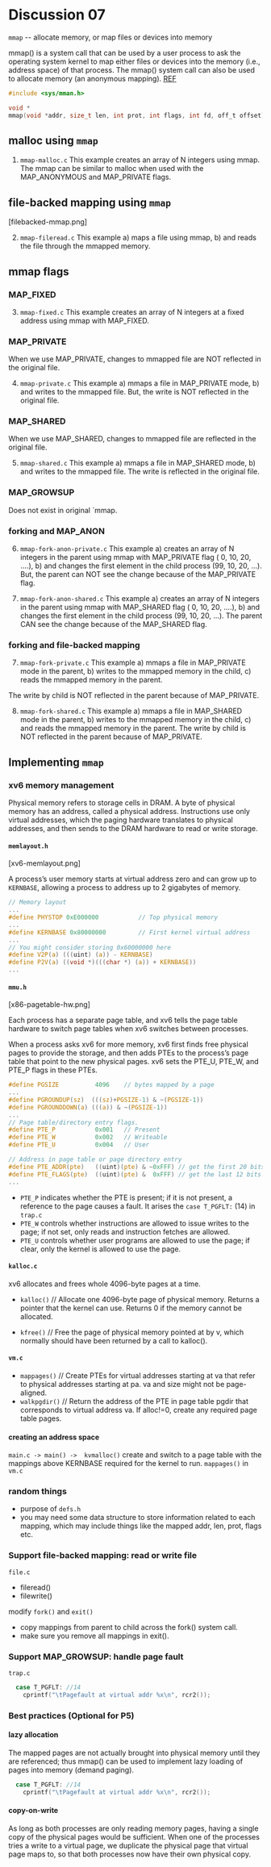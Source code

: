 # Discussion 07

`mmap` -- allocate memory, or map files or devices into memory

mmap() is a system call that can be used by a user process to ask the operating system kernel to map either files or devices into the memory (i.e., address space) of that process. The mmap() system call can also be used to allocate memory (an anonymous mapping). 
[REF](https://www.clear.rice.edu/comp321/html/laboratories/lab10/)

```c
#include <sys/mman.h>

void *
mmap(void *addr, size_t len, int prot, int flags, int fd, off_t offset);
```

## malloc using `mmap`

1. `mmap-malloc.c`
This example creates an array of N integers using mmap. 
The mmap can be similar to malloc when used with the 
MAP_ANONYMOUS and MAP_PRIVATE flags.

## file-backed mapping using `mmap` 
[filebacked-mmap.png]

2. `mmap-fileread.c`
This example 
    a) maps a file using mmap,
    b) and reads the file through the mmapped memory.

## mmap flags

### MAP_FIXED

3. `mmap-fixed.c`
This example creates an array of N integers at a fixed address 
using mmap with MAP_FIXED.

### MAP_PRIVATE

When we use MAP_PRIVATE, changes to mmapped file are NOT reflected in the original file.

4. `mmap-private.c`
This example 
    a) mmaps a file in MAP_PRIVATE mode,
    b) and writes to the mmapped file. 
But, the write is NOT reflected in the original file.

### MAP_SHARED

When we use MAP_SHARED, changes to mmapped file are reflected in the original file.

5. `mmap-shared.c`
This example 
    a) mmaps a file in MAP_SHARED mode,
    b) and writes to the mmapped file. 
The write is reflected in the original file.

### MAP_GROWSUP

Does not exist in original `mmap.

### forking and MAP_ANON

6. `mmap-fork-anon-private.c`
This example 
    a) creates an array of N integers in the parent using mmap with MAP_PRIVATE flag
        ( 0, 10, 20, ....),
    b) and changes the first element in the child process
        (99, 10, 20, ...).
But, the parent can NOT see the change because of the MAP_PRIVATE flag.

6. `mmap-fork-anon-shared.c`
This example 
    a) creates an array of N integers in the parent using mmap with MAP_SHARED flag
        ( 0, 10, 20, ....),
    b) and changes the first element in the child process
        (99, 10, 20, ...).
The parent CAN see the change because of the MAP_SHARED flag.

### forking and file-backed mapping

7. `mmap-fork-private.c`
This example
 a) mmaps a file in MAP_PRIVATE mode in the parent,
 b) writes to the mmapped memory in the child,
 c) reads the mmapped memory in the parent.

The write by child is NOT reflected in the parent because of MAP_PRIVATE.

8. `mmap-fork-shared.c`
This example
 a) mmaps a file in MAP_SHARED mode in the parent,
 b) writes to the mmapped memory in the child,
 c) and reads the mmapped memory in the parent.
The write by child is NOT reflected in the parent because of MAP_PRIVATE.

## Implementing `mmap`

### xv6 memory management

Physical memory refers to storage cells in DRAM. A byte of physical memory has an address, called a physical address. Instructions use only virtual addresses, which the paging hardware translates to physical addresses, and then sends to the DRAM hardware to read or write storage.

#### `memlayout.h` 
[xv6-memlayout.png]

A process’s user memory starts at virtual address zero and can grow up to `KERNBASE`, allowing a process to address up to 2 gigabytes of memory. 

```c
// Memory layout
...
#define PHYSTOP 0xE000000           // Top physical memory
...
#define KERNBASE 0x80000000         // First kernel virtual address
...
// You might consider storing 0x60000000 here
#define V2P(a) (((uint) (a)) - KERNBASE)
#define P2V(a) ((void *)(((char *) (a)) + KERNBASE))
...
```


#### `mmu.h`
[x86-pagetable-hw.png]

Each process has a separate page table, and xv6 tells the page table hardware to switch page tables when xv6 switches between processes. 

When a process asks xv6 for more memory, xv6 first finds free physical pages to
provide the storage, and then adds PTEs to the process’s page table that point to the
new physical pages. xv6 sets the PTE_U, PTE_W, and PTE_P flags in these PTEs. 

```c
#define PGSIZE          4096    // bytes mapped by a page
...
#define PGROUNDUP(sz)  (((sz)+PGSIZE-1) & ~(PGSIZE-1))
#define PGROUNDDOWN(a) (((a)) & ~(PGSIZE-1))
...
// Page table/directory entry flags.
#define PTE_P           0x001   // Present
#define PTE_W           0x002   // Writeable
#define PTE_U           0x004   // User

// Address in page table or page directory entry
#define PTE_ADDR(pte)   ((uint)(pte) & ~0xFFF) // get the first 20 bits
#define PTE_FLAGS(pte)  ((uint)(pte) &  0xFFF) // get the last 12 bits
...
```

* `PTE_P` indicates whether the PTE is present; if it is not present, a reference to the page causes a fault. It arises the `case T_PGFLT:` (14) in `trap.c`
* `PTE_W` controls whether instructions are allowed to issue writes to the page; if not set, only reads and instruction fetches are allowed.
* `PTE_U` controls whether user programs are allowed to use the page; if clear, only the kernel is allowed to use the page.


#### `kalloc.c`
xv6 allocates and frees whole 4096-byte pages at a time.
- `kalloc()`
// Allocate one 4096-byte page of physical memory. Returns a pointer that the kernel can use. Returns 0 if the memory cannot be allocated.

- `kfree()`
// Free the page of physical memory pointed at by v, which normally should have been returned by a call to kalloc().  

#### `vm.c`

- `mappages()`
// Create PTEs for virtual addresses starting at va that refer to physical addresses starting at pa. va and size might not be page-aligned.
- `walkpgdir()`
// Return the address of the PTE in page table pgdir that corresponds to virtual address va.  If alloc!=0, create any required page table pages.

#### creating an address space

`main.c -> main() ->  kvmalloc()`
    create and switch to a page table with the mappings above KERNBASE required for the kernel to run.
`mappages()` in `vm.c`

### random things
- purpose of `defs.h`
- you may need some data structure to store information related to each mapping, which may include things like the mapped addr, len, prot, flags etc. 

### Support file-backed mapping: read or write file
`file.c`
- fileread()
- filewrite()

modify `fork()` and `exit()`
- copy mappings from parent to child across the fork() system call. 
- make sure you remove all mappings in exit().

### Support MAP_GROWSUP: handle page fault

`trap.c`
```c
  case T_PGFLT: //14  
    cprintf("\tPagefault at virtual addr %x\n", rcr2());
```

### Best practices (Optional for P5) 

#### lazy allocation
The mapped pages are not actually brought into physical memory until they are referenced; thus mmap() can be used to implement lazy loading of pages into memory (demand paging). 

```c
  case T_PGFLT: //14  
    cprintf("\tPagefault at virtual addr %x\n", rcr2());
```


#### copy-on-write
As long as both processes are only reading memory pages, having a single copy of the physical pages would be sufficient. When one of the processes tries a write to a virtual page, we duplicate the physical page that virtual page maps to, so that both processes now have their own physical copy.

